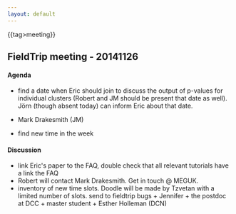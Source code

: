 ```yaml
---
layout: default
---
```


{{tag>meeting}}

## FieldTrip meeting - 20141126

#### Agenda

 - find a date when Eric should join to discuss the output of p-values for individual clusters (Robert and JM should be present that date as well). Jörn (though absent today) can inform Eric about that date.
 

 - Mark Drakesmith (JM)

 - find new time in the week


#### Discussion

 - link Eric's paper to the FAQ, double check that all relevant tutorials have a link the FAQ
 - Robert will contact Mark Drakesmith. Get in touch @ MEGUK.
 - inventory of new time slots. Doodle will be made by Tzvetan with a limited number of slots. send to fieldtrip bugs + Jennifer + the postdoc at DCC + master student + Esther Holleman (DCN)
